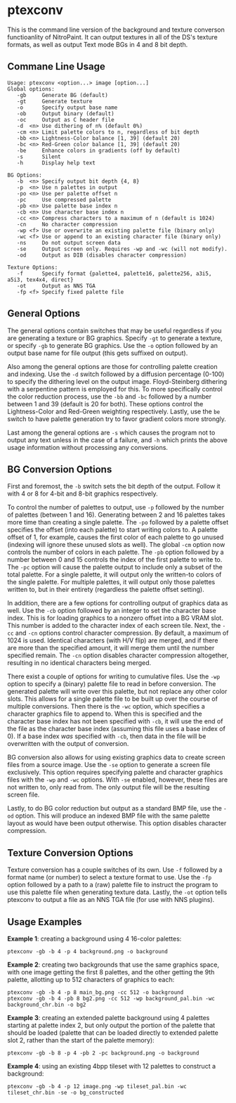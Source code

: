 # ptexconv

This is the command line version of the background and texture converson functioanlity of NitroPaint. It can output textures in all of the DS's texture formats, as well as output Text mode BGs in 4 and 8 bit depth.

## Commane Line Usage

    Usage: ptexconv <option...> image [option...]
  	Global options:
  	   -gb     Generate BG (default)
  	   -gt     Generate texture
  	   -o      Specify output base name
  	   -ob     Output binary (default)
  	   -oc     Output as C header file
  	   -d  <n> Use dithering of n% (default 0%)
  	   -cm <n> Limit palette colors to n, regardless of bit depth
  	   -bb <n> Lightness-Color balance [1, 39] (default 20)
  	   -bc <n> Red-Green color balance [1, 39] (default 20)
  	   -be     Enhance colors in gradients (off by default)
  	   -s      Silent
  	   -h      Display help text
  	
  	BG Options:
  	   -b  <n> Specify output bit depth {4, 8}
  	   -p  <n> Use n palettes in output
  	   -po <n> Use per palette offset n
  	   -pc     Use compressed palette
  	   -pb <n> Use palette base index n
  	   -cb <n> Use character base index n
  	   -cc <n> Compress characters to a maximum of n (default is 1024)
  	   -cn     No character compression
  	   -wp <f> Use or overwrite an existing palette file (binary only)
  	   -wc <f> Use or append to an existing character file (binary only)
  	   -ns     Do not output screen data
  	   -se     Output screen only. Requires -wp and -wc (will not modify).
  	   -od     Output as DIB (disables character compression)
  	
  	Texture Options:
  	   -f      Specify format {palette4, palette16, palette256, a3i5, a5i3, tex4x4, direct}
  	   -ot     Output as NNS TGA
       -fp <f> Specify fixed palette file

## General Options
The general options contain switches that may be useful regardless if you are generating a texture or BG graphics. Specify `-gt` to generate a texture, or specify `-gb` to generate BG graphics. Use the `-o` option followed by an output base name for file output (this gets suffixed on output). 

Also among the general options are those for controlling palette creation and indexing. Use the `-d` switch followed by a diffusion percentage (0-100) to specify the dithering level on the output image. Floyd-Steinberg dithering with a serpentine pattern is employed for this. To more specifically control the color reduction process, use the `-bb` and `-bc` followed by a number between 1 and 39 (default is 20 for both). These options control the Lightness-Color and Red-Green weighting respectively. Lastly, use the `be` switch to have palette generation try to favor gradient colors more strongly.

Last among the general options are `-s` which causes the program not to output any text unless in the case of a failure, and `-h` which prints the above usage information without processing any conversions.

## BG Conversion Options
First and foremost, the `-b` switch sets the bit depth of the output. Follow it with 4 or 8 for 4-bit and 8-bit graphics respectively. 

To control the number of palettes to output, use `-p` followed by the number of palettes (between 1 and 16). Generating between 2 and 16 palettes takes more time than creating a single palette. The `-po` followed by a palette offset specifies the offset (into each palette) to start writing colors to. A palette offset of 1, for example, causes the first color of each palette to go unused (indexing will ignore these unused slots as well). The global `-cm` option now controls the number of colors in each palette. The `-pb` option followed by a number between 0 and 15 controls the index of the first palette to write to. The `-pc` option will cause the palette output to include only a subset of the total palette. For a single palette, it will output only the written-to colors of the single palette. For multiple palettes, it will output only those palettes written to, but in their entirety (regardless the palette offset setting). 

In addition, there are a few options for controlling output of graphics data as well. Use the `-cb` option followed by an integer to set the character base index. This is for loading graphics to a nonzero offset into a BG VRAM slot. This number is added to the character index of each screen tile. Next, the `-cc` and `-cn` options control character compression. By default, a maximum of 1024 is used. Identical characters (with H/V flip) are merged, and if there are more than the specified amount, it will merge them until the number specified remain. The `-cn` option disables character compression altogether, resulting in no identical characters being merged. 

There exist a couple of options for writing to cumulative files. Use the `-wp` option to specify a (binary) palette file to read in before conversion. The generated palette will write over this palette, but not replace any other color slots. This allows for a single palette file to be built up over the course of multiple conversions. Then there is the `-wc` option, which specifies a character graphics file to append to. When this is specified and the character base index has not been specified with `-cb`, it will use the end of the file as the character base index (assuming this file uses a base index of 0). If a base index *was* specified with `-cb`, then data in the file will be overwritten with the output of conversion.

BG conversion also allows for using existing graphics data to create screen files from a source image. Use the `-se` option to generate a screen file exclusively. This option requires specifying palette and character graphics files with the `-wp` and `-wc` options. With `-se` enabled, however, these files are not written to, only read from. The only output file will be the resulting screen file.

Lastly, to do BG color reduction but output as a standard BMP file, use the `-od` option. This will produce an indexed BMP file with the same palette layout as would have been output otherwise. This option disables character compression.

## Texture Conversion Options
Texture conversion has a couple switches of its own. Use `-f` followed by a format name (or number) to select a texture format to use. Use the `-fp` option followed by a path to a (raw) palette file to instruct the program to use this palette file when generating texture data. Lastly, the `-ot` option tells ptexconv to output a file as an NNS TGA file (for use with NNS plugins).

## Usage Examples
**Example 1**: creating a background using 4 16-color palettes: 
```
ptexconv -gb -b 4 -p 4 background.png -o background
```

**Example 2**: creating two backgrounds that use the same graphics space, with one image getting the first 8 palettes, and the other getting the 9th palette, allotting up to 512 characters of graphics to each:
```
ptexconv -gb -b 4 -p 8 main_bg.png -cc 512 -o background
ptexconv -gb -b 4 -pb 8 bg2.png -cc 512 -wp background_pal.bin -wc background_chr.bin -o bg2
```

**Example 3**: creating an extended palette background using 4 palettes starting at palette index 2, but only output the portion of the palette that should be loaded (palette that can be loaded directly to extended palette slot 2, rather than the start of the palette memory):
```
ptexconv -gb -b 8 -p 4 -pb 2 -pc background.png -o background
```

**Example 4**: using an existing 4bpp tileset with 12 palettes to construct a background:
```
ptexconv -gb -b 4 -p 12 image.png -wp tileset_pal.bin -wc tileset_chr.bin -se -o bg_constructed
```
